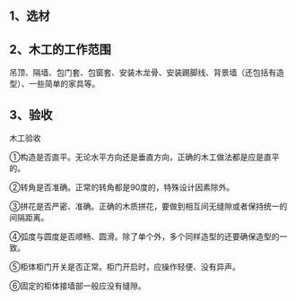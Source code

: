## 1、选材



## 2、木工的工作范围

吊顶、隔墙、包门套、包窗套、安装木龙骨、安装踢脚线、背景墙（还包括有造型）、一些简单的家具等。

## 3、验收

木工验收

①构造是否直平。无论水平方向还是垂直方向，正确的木工做法都是应是直平的。

②转角是否准确。正常的转角都是90度的，特殊设计因素除外。

③拼花是否严密、准确。正确的木质拼花，要做到相互间无缝隙或者保持统一的间隔距离。

④弧度与圆度是否顺畅、圆滑。除了单个外，多个同样造型的还要确保造型的一致。

⑤柜体柜门开关是否正常。柜门开启时，应操作轻便、没有异声。

⑥固定的柜体接墙部一般应没有缝隙。